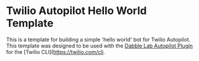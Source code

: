 # Twilio Autopilot Hello World Template

This is a template for building a simple 'hello world' bot for Twilio Autopilot. This template was designed to be used with the [Dabble Lab Autopilot Plugin](https://www.twilio.com/docs/autopilot/twilio-autopilot-cli) for the [Twilio CLI](https://twilio.com/cli.

